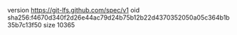 version https://git-lfs.github.com/spec/v1
oid sha256:f4670d340f2d26e44ac79d24b75b12b22d4370352050a05c364b1b35b7c13f50
size 10365
